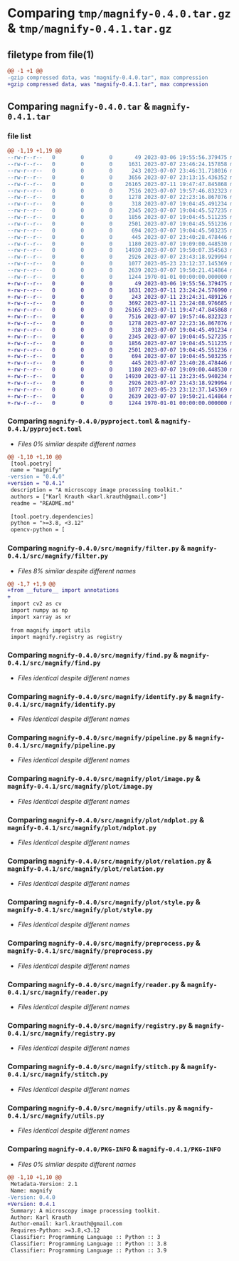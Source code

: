# Comparing `tmp/magnify-0.4.0.tar.gz` & `tmp/magnify-0.4.1.tar.gz`

## filetype from file(1)

```diff
@@ -1 +1 @@
-gzip compressed data, was "magnify-0.4.0.tar", max compression
+gzip compressed data, was "magnify-0.4.1.tar", max compression
```

## Comparing `magnify-0.4.0.tar` & `magnify-0.4.1.tar`

### file list

```diff
@@ -1,19 +1,19 @@
--rw-r--r--   0        0        0       49 2023-03-06 19:55:56.379475 magnify-0.4.0/README.md
--rw-r--r--   0        0        0     1631 2023-07-07 23:46:24.157858 magnify-0.4.0/pyproject.toml
--rw-r--r--   0        0        0      243 2023-07-07 23:46:31.718016 magnify-0.4.0/src/magnify/__init__.py
--rw-r--r--   0        0        0     3656 2023-07-07 23:13:15.436352 magnify-0.4.0/src/magnify/filter.py
--rw-r--r--   0        0        0    26165 2023-07-11 19:47:47.845868 magnify-0.4.0/src/magnify/find.py
--rw-r--r--   0        0        0     7516 2023-07-07 19:57:46.832323 magnify-0.4.0/src/magnify/identify.py
--rw-r--r--   0        0        0     1278 2023-07-07 22:23:16.867076 magnify-0.4.0/src/magnify/pipeline.py
--rw-r--r--   0        0        0      318 2023-07-07 19:04:45.491234 magnify-0.4.0/src/magnify/plot/__init__.py
--rw-r--r--   0        0        0     2345 2023-07-07 19:04:45.527235 magnify-0.4.0/src/magnify/plot/image.py
--rw-r--r--   0        0        0     1856 2023-07-07 19:04:45.511235 magnify-0.4.0/src/magnify/plot/ndplot.py
--rw-r--r--   0        0        0     2501 2023-07-07 19:04:45.551236 magnify-0.4.0/src/magnify/plot/relation.py
--rw-r--r--   0        0        0      694 2023-07-07 19:04:45.503235 magnify-0.4.0/src/magnify/plot/style.py
--rw-r--r--   0        0        0      445 2023-07-07 23:40:28.478446 magnify-0.4.0/src/magnify/postprocess.py
--rw-r--r--   0        0        0     1180 2023-07-07 19:09:00.448530 magnify-0.4.0/src/magnify/preprocess.py
--rw-r--r--   0        0        0    14930 2023-07-07 19:50:07.354563 magnify-0.4.0/src/magnify/reader.py
--rw-r--r--   0        0        0     2926 2023-07-07 23:43:18.929994 magnify-0.4.0/src/magnify/registry.py
--rw-r--r--   0        0        0     1077 2023-05-23 23:12:37.145369 magnify-0.4.0/src/magnify/stitch.py
--rw-r--r--   0        0        0     2639 2023-07-07 19:50:21.414864 magnify-0.4.0/src/magnify/utils.py
--rw-r--r--   0        0        0     1244 1970-01-01 00:00:00.000000 magnify-0.4.0/PKG-INFO
+-rw-r--r--   0        0        0       49 2023-03-06 19:55:56.379475 magnify-0.4.1/README.md
+-rw-r--r--   0        0        0     1631 2023-07-11 23:24:24.576990 magnify-0.4.1/pyproject.toml
+-rw-r--r--   0        0        0      243 2023-07-11 23:24:31.489126 magnify-0.4.1/src/magnify/__init__.py
+-rw-r--r--   0        0        0     3692 2023-07-11 23:24:08.976685 magnify-0.4.1/src/magnify/filter.py
+-rw-r--r--   0        0        0    26165 2023-07-11 19:47:47.845868 magnify-0.4.1/src/magnify/find.py
+-rw-r--r--   0        0        0     7516 2023-07-07 19:57:46.832323 magnify-0.4.1/src/magnify/identify.py
+-rw-r--r--   0        0        0     1278 2023-07-07 22:23:16.867076 magnify-0.4.1/src/magnify/pipeline.py
+-rw-r--r--   0        0        0      318 2023-07-07 19:04:45.491234 magnify-0.4.1/src/magnify/plot/__init__.py
+-rw-r--r--   0        0        0     2345 2023-07-07 19:04:45.527235 magnify-0.4.1/src/magnify/plot/image.py
+-rw-r--r--   0        0        0     1856 2023-07-07 19:04:45.511235 magnify-0.4.1/src/magnify/plot/ndplot.py
+-rw-r--r--   0        0        0     2501 2023-07-07 19:04:45.551236 magnify-0.4.1/src/magnify/plot/relation.py
+-rw-r--r--   0        0        0      694 2023-07-07 19:04:45.503235 magnify-0.4.1/src/magnify/plot/style.py
+-rw-r--r--   0        0        0      445 2023-07-07 23:40:28.478446 magnify-0.4.1/src/magnify/postprocess.py
+-rw-r--r--   0        0        0     1180 2023-07-07 19:09:00.448530 magnify-0.4.1/src/magnify/preprocess.py
+-rw-r--r--   0        0        0    14930 2023-07-11 23:23:45.940234 magnify-0.4.1/src/magnify/reader.py
+-rw-r--r--   0        0        0     2926 2023-07-07 23:43:18.929994 magnify-0.4.1/src/magnify/registry.py
+-rw-r--r--   0        0        0     1077 2023-05-23 23:12:37.145369 magnify-0.4.1/src/magnify/stitch.py
+-rw-r--r--   0        0        0     2639 2023-07-07 19:50:21.414864 magnify-0.4.1/src/magnify/utils.py
+-rw-r--r--   0        0        0     1244 1970-01-01 00:00:00.000000 magnify-0.4.1/PKG-INFO
```

### Comparing `magnify-0.4.0/pyproject.toml` & `magnify-0.4.1/pyproject.toml`

 * *Files 0% similar despite different names*

```diff
@@ -1,10 +1,10 @@
 [tool.poetry]
 name = "magnify"
-version = "0.4.0"
+version = "0.4.1"
 description = "A microscopy image processing toolkit."
 authors = ["Karl Krauth <karl.krauth@gmail.com>"]
 readme = "README.md"
 
 [tool.poetry.dependencies]
 python = ">=3.8, <3.12"
 opencv-python = [
```

### Comparing `magnify-0.4.0/src/magnify/filter.py` & `magnify-0.4.1/src/magnify/filter.py`

 * *Files 8% similar despite different names*

```diff
@@ -1,7 +1,9 @@
+from __future__ import annotations
+
 import cv2 as cv
 import numpy as np
 import xarray as xr
 
 from magnify import utils
 import magnify.registry as registry
```

### Comparing `magnify-0.4.0/src/magnify/find.py` & `magnify-0.4.1/src/magnify/find.py`

 * *Files identical despite different names*

### Comparing `magnify-0.4.0/src/magnify/identify.py` & `magnify-0.4.1/src/magnify/identify.py`

 * *Files identical despite different names*

### Comparing `magnify-0.4.0/src/magnify/pipeline.py` & `magnify-0.4.1/src/magnify/pipeline.py`

 * *Files identical despite different names*

### Comparing `magnify-0.4.0/src/magnify/plot/image.py` & `magnify-0.4.1/src/magnify/plot/image.py`

 * *Files identical despite different names*

### Comparing `magnify-0.4.0/src/magnify/plot/ndplot.py` & `magnify-0.4.1/src/magnify/plot/ndplot.py`

 * *Files identical despite different names*

### Comparing `magnify-0.4.0/src/magnify/plot/relation.py` & `magnify-0.4.1/src/magnify/plot/relation.py`

 * *Files identical despite different names*

### Comparing `magnify-0.4.0/src/magnify/plot/style.py` & `magnify-0.4.1/src/magnify/plot/style.py`

 * *Files identical despite different names*

### Comparing `magnify-0.4.0/src/magnify/preprocess.py` & `magnify-0.4.1/src/magnify/preprocess.py`

 * *Files identical despite different names*

### Comparing `magnify-0.4.0/src/magnify/reader.py` & `magnify-0.4.1/src/magnify/reader.py`

 * *Files identical despite different names*

### Comparing `magnify-0.4.0/src/magnify/registry.py` & `magnify-0.4.1/src/magnify/registry.py`

 * *Files identical despite different names*

### Comparing `magnify-0.4.0/src/magnify/stitch.py` & `magnify-0.4.1/src/magnify/stitch.py`

 * *Files identical despite different names*

### Comparing `magnify-0.4.0/src/magnify/utils.py` & `magnify-0.4.1/src/magnify/utils.py`

 * *Files identical despite different names*

### Comparing `magnify-0.4.0/PKG-INFO` & `magnify-0.4.1/PKG-INFO`

 * *Files 0% similar despite different names*

```diff
@@ -1,10 +1,10 @@
 Metadata-Version: 2.1
 Name: magnify
-Version: 0.4.0
+Version: 0.4.1
 Summary: A microscopy image processing toolkit.
 Author: Karl Krauth
 Author-email: karl.krauth@gmail.com
 Requires-Python: >=3.8,<3.12
 Classifier: Programming Language :: Python :: 3
 Classifier: Programming Language :: Python :: 3.8
 Classifier: Programming Language :: Python :: 3.9
```

